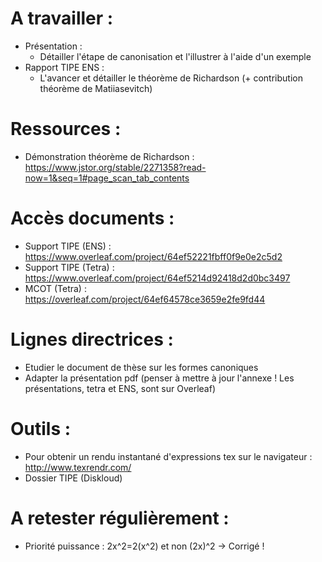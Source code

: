 # A travailler :
- Présentation :
    - Détailler l'étape de canonisation et l'illustrer à l'aide d'un exemple
- Rapport TIPE ENS :
    - L'avancer et détailler le théorème de Richardson (+ contribution théorème de Matiiasevitch)

# Ressources :
- Démonstration théorème de Richardson : https://www.jstor.org/stable/2271358?read-now=1&seq=1#page_scan_tab_contents

# Accès documents :
- Support TIPE (ENS) : https://www.overleaf.com/project/64ef52221fbff0f9e0e2c5d2
- Support TIPE (Tetra) : https://www.overleaf.com/project/64ef5214d92418d2d0bc3497
- MCOT (Tetra) : https://overleaf.com/project/64ef64578ce3659e2fe9fd44

# Lignes directrices :
- Etudier le document de thèse sur les formes canoniques
- Adapter la présentation pdf (penser à mettre à jour l'annexe ! Les présentations, tetra et ENS, sont sur Overleaf)

# Outils :
- Pour obtenir un rendu instantané d'expressions tex sur le navigateur : http://www.texrendr.com/
- Dossier TIPE (Diskloud)

# A retester régulièrement :
- Priorité puissance : 2x^2=2(x^2) et non (2x)^2 -> Corrigé !
